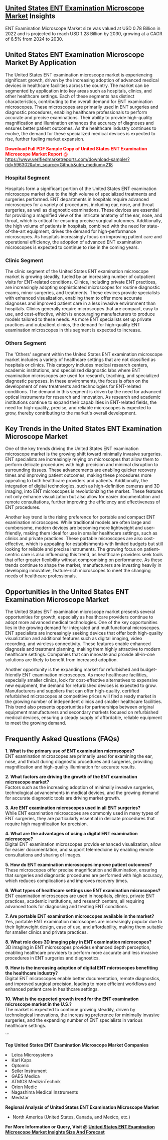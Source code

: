<h2><a href="https://www.verifiedmarketreports.com/download-sample/?rid=596302&amp;utm_source=Github&amp;utm_medium=218" target="_blank">United States ENT Examination Microscope Market</a> Insights</h2><p>ENT Examination Microscope Market size was valued at USD 0.78 Billion in 2022 and is projected to reach USD 1.28 Billion by 2030, growing at a CAGR of 6.5% from 2024 to 2030.</p><p> <h2>United States ENT Examination Microscope Market By Application</h2> <p>The United States ENT examination microscope market is experiencing significant growth, driven by the increasing adoption of advanced medical devices in healthcare facilities across the country. The market can be segmented by application into key areas such as hospitals, clinics, and other healthcare settings. Each of these segments has distinct characteristics, contributing to the overall demand for ENT examination microscopes. These microscopes are primarily used in ENT surgeries and diagnostic procedures, enabling healthcare professionals to perform accurate and precise examinations. Their ability to provide high-quality magnification and illumination enhances the accuracy of diagnoses and ensures better patient outcomes. As the healthcare industry continues to evolve, the demand for these specialized medical devices is expected to rise, further fueling market expansion. <p><p><span class=""><span style="color: #ff0000;"><strong>Download Full PDF Sample Copy of United States ENT Examination Microscope Market Report</strong> @ </span><a href="https://www.verifiedmarketreports.com/download-sample/?rid=596302&amp;utm_source=Github&amp;utm_medium=218" target="_blank">https://www.verifiedmarketreports.com/download-sample/?rid=596302&amp;utm_source=Github&amp;utm_medium=218</a></span></p></p> <h3>Hospital Segment</h3> <p>Hospitals form a significant portion of the United States ENT examination microscope market due to the high volume of specialized treatments and surgeries performed. ENT departments in hospitals require advanced microscopes for a variety of procedures, including ear, nose, and throat surgeries, as well as diagnostic examinations. These devices are essential for providing a magnified view of the intricate anatomy of the ear, nose, and throat, which is critical for ensuring precise surgical outcomes. Additionally, the high volume of patients in hospitals, combined with the need for state-of-the-art equipment, drives the demand for high-performance microscopes. As hospitals increasingly focus on improving patient care and operational efficiency, the adoption of advanced ENT examination microscopes is expected to continue to rise in the coming years. <h3>Clinic Segment</h3> <p>The clinic segment of the United States ENT examination microscope market is growing steadily, fueled by an increasing number of outpatient visits for ENT-related conditions. Clinics, including private ENT practices, are increasingly adopting sophisticated microscopes for routine diagnostic exams, minor surgeries, and treatments. These devices provide specialists with enhanced visualization, enabling them to offer more accurate diagnoses and improved patient care in a less invasive environment than hospitals. Clinics generally require microscopes that are compact, easy to use, and cost-effective, which is encouraging manufacturers to produce models tailored to these needs. As more ENT specialists set up private practices and outpatient clinics, the demand for high-quality ENT examination microscopes in this segment is expected to increase. <h3>Others Segment</h3> <p>The 'Others' segment within the United States ENT examination microscope market includes a variety of healthcare settings that are not classified as hospitals or clinics. This category includes medical research centers, academic institutions, and specialized diagnostic labs where ENT examination microscopes are used for research, teaching, and specialized diagnostic purposes. In these environments, the focus is often on the development of new treatments and technologies for ENT-related conditions. The demand in this segment is driven by the need for advanced optical instruments for research and innovation. As research and academic institutions continue to expand their capabilities in ENT-related fields, the need for high-quality, precise, and reliable microscopes is expected to grow, thereby contributing to the market's overall development. <h2>Key Trends in the United States ENT Examination Microscope Market</h2> <p>One of the key trends driving the United States ENT examination microscope market is the growing shift toward minimally invasive surgeries. ENT specialists are increasingly relying on microscopes that allow them to perform delicate procedures with high precision and minimal disruption to surrounding tissues. These advancements are enabling quicker recovery times and improving patient outcomes, making these procedures more appealing to both healthcare providers and patients. Additionally, the integration of digital technologies, such as high-definition cameras and 3D imaging, into ENT microscopes is revolutionizing the market. These features not only enhance visualization but also allow for easier documentation and remote consultations, further improving the efficiency and effectiveness of ENT procedures. <p>Another key trend is the rising preference for portable and compact ENT examination microscopes. While traditional models are often large and cumbersome, modern devices are becoming more lightweight and user-friendly, making them ideal for use in smaller healthcare settings, such as clinics and private practices. These portable microscopes are also cost-effective, which is appealing for establishments with limited budgets but still looking for reliable and precise instruments. The growing focus on patient-centric care is also influencing this trend, as healthcare providers seek tools that offer greater flexibility without compromising on performance. As these trends continue to shape the market, manufacturers are investing heavily in developing innovative, feature-rich microscopes to meet the changing needs of healthcare professionals. <h2>Opportunities in the United States ENT Examination Microscope Market</h2> <p>The United States ENT examination microscope market presents several opportunities for growth, especially as healthcare providers continue to adopt more advanced medical technologies. One of the key opportunities lies in the growing demand for integrated and multifunctional microscopes. ENT specialists are increasingly seeking devices that offer both high-quality visualization and additional features such as digital imaging, video recording, and wireless connectivity. These features enable enhanced diagnosis and treatment planning, making them highly attractive to modern healthcare settings. Companies that can innovate and provide all-in-one solutions are likely to benefit from increased adoption. <p>Another opportunity is the expanding market for refurbished and budget-friendly ENT examination microscopes. As more healthcare facilities, especially smaller clinics, look for cost-effective alternatives to expensive new equipment, the demand for refurbished devices is expected to grow. Manufacturers and suppliers that can offer high-quality, certified refurbished microscopes at competitive prices will find a ready market in the growing number of independent clinics and smaller healthcare facilities. This trend also presents opportunities for partnerships between original equipment manufacturers and secondary markets focused on refurbished medical devices, ensuring a steady supply of affordable, reliable equipment to meet the growing demand. <h2>Frequently Asked Questions (FAQs)</h2> <p><strong>1. What is the primary use of ENT examination microscopes?</strong><br>ENT examination microscopes are primarily used for examining the ear, nose, and throat during diagnostic procedures and surgeries, providing magnification and high-quality illumination for accurate results.</p> <p><strong>2. What factors are driving the growth of the ENT examination microscope market?</strong><br>Factors such as the increasing adoption of minimally invasive surgeries, technological advancements in medical devices, and the growing demand for accurate diagnostic tools are driving market growth.</p> <p><strong>3. Are ENT examination microscopes used in all ENT surgeries?</strong><br>While ENT examination microscopes are commonly used in many types of ENT surgeries, they are particularly essential in delicate procedures that require high magnification for precision.</p> <p><strong>4. What are the advantages of using a digital ENT examination microscope?</strong><br>Digital ENT examination microscopes provide enhanced visualization, allow for easier documentation, and support telemedicine by enabling remote consultations and sharing of images.</p> <p><strong>5. How do ENT examination microscopes improve patient outcomes?</strong><br>These microscopes offer precise magnification and illumination, ensuring that surgeries and diagnostic procedures are performed with high accuracy, which reduces complications and improves recovery times.</p> <p><strong>6. What types of healthcare settings use ENT examination microscopes?</strong><br>ENT examination microscopes are used in hospitals, clinics, private ENT practices, academic institutions, and research centers, all requiring advanced tools for diagnosing and treating ENT conditions.</p> <p><strong>7. Are portable ENT examination microscopes available in the market?</strong><br>Yes, portable ENT examination microscopes are increasingly popular due to their lightweight design, ease of use, and affordability, making them suitable for smaller clinics and private practices.</p> <p><strong>8. What role does 3D imaging play in ENT examination microscopes?</strong><br>3D imaging in ENT microscopes provides enhanced depth perception, enabling healthcare providers to perform more accurate and less invasive procedures in ENT surgeries and diagnostics.</p> <p><strong>9. How is the increasing adoption of digital ENT microscopes benefiting the healthcare industry?</strong><br>Digital ENT microscopes enable better documentation, remote diagnostics, and improved surgical precision, leading to more efficient workflows and enhanced patient care in healthcare settings.</p> <p><strong>10. What is the expected growth trend for the ENT examination microscope market in the U.S.?</strong><br>The market is expected to continue growing steadily, driven by technological innovations, the increasing preference for minimally invasive surgeries, and the expanding number of ENT specialists in various healthcare settings.</p> ```</p><p><strong>Top United States ENT Examination Microscope Market Companies</strong></p><div data-test-id=""><p><li>Leica Microsystems</li><li> Karl Kaps</li><li> Optomic</li><li> Seiler Instrument</li><li> GAES Medica</li><li> ATMOS MedizinTechnik</li><li> Orion Medic</li><li> Nagashima Medical Instruments</li><li> Medstar</li></p><div><strong>Regional Analysis of&nbsp;United States ENT Examination Microscope Market</strong></div><ul><li dir="ltr"><p dir="ltr">North America&nbsp;(United States, Canada, and Mexico, etc.)</p></li></ul><p><strong>For More Information or Query, Visit @&nbsp;</strong><strong><a href="https://www.verifiedmarketreports.com/product/ent-examination-microscope-market/?utm_source=Github&amp;utm_medium=218" target="_blank">United States ENT Examination Microscope Market Insights Size And Forecast</a></strong></p></div>
